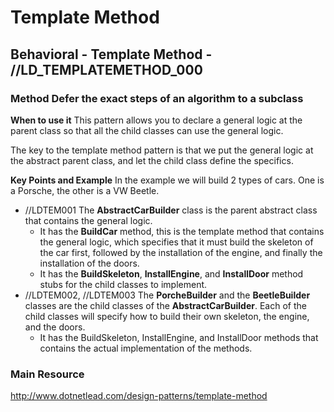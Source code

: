 # Template Method
## Behavioral - Template Method -  //LD_TEMPLATEMETHOD_000
### Method	Defer the exact steps of an algorithm to a subclass

**When to use it**
This pattern allows you to declare a general logic at the parent class so that all the child classes can use the general logic.

The key to the template method pattern is that we put the general logic at the abstract parent class, and let the child class define the specifics.

**Key Points and Example**
In the example we will build 2 types of cars. One is a Porsche, the other is a VW Beetle.

- //LDTEM001 The **AbstractCarBuilder** class is the parent abstract class that contains the general logic.
  - It has the **BuildCar** method, this is the template method that contains the general logic, which specifies that it must build the skeleton of the car first, followed by the installation of the engine, and finally the installation of the doors.
  - It has the **BuildSkeleton**, **InstallEngine**, and **InstallDoor** method stubs for the child classes to implement.
- //LDTEM002, //LDTEM003 The **PorcheBuilder** and the **BeetleBuilder** classes are the child classes of the **AbstractCarBuilder**. Each of the child classes will specify how to build their own skeleton, the engine, and the doors.
  - It has the BuildSkeleton, InstallEngine, and InstallDoor methods that contains the actual implementation of the methods.

### Main Resource
http://www.dotnetlead.com/design-patterns/template-method












